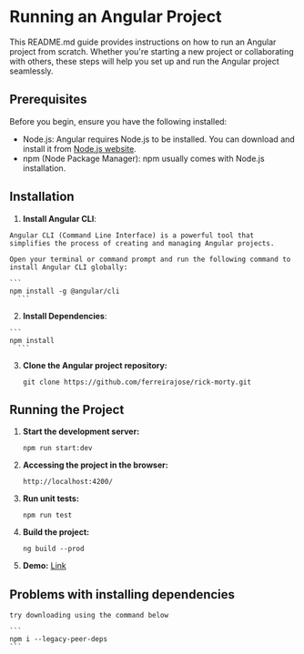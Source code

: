   # Running an Angular Project

  This README.md guide provides instructions on how to run an Angular project from scratch. Whether you're starting a new project or collaborating with others, these steps will help you set up and run the Angular project seamlessly.

  ## Prerequisites

  Before you begin, ensure you have the following installed:

  - Node.js: Angular requires Node.js to be installed. You can download and install it from [Node.js website](https://nodejs.org/).
  - npm (Node Package Manager): npm usually comes with Node.js installation.

  ## Installation

  1. **Install Angular CLI**:

    Angular CLI (Command Line Interface) is a powerful tool that simplifies the process of creating and managing Angular projects.

    Open your terminal or command prompt and run the following command to install Angular CLI globally:

    ```
    npm install -g @angular/cli
      ```

  2. **Install Dependencies**:

    ```
    npm install
      ```

  3. **Clone the Angular project repository:**

      ```
      git clone https://github.com/ferreirajose/rick-morty.git
      ```

  ## Running the Project

  1. **Start the development server:**

      ```
      npm run start:dev
      ```

  2. **Accessing the project in the browser:**

      ```
      http://localhost:4200/
      ```

  3. **Run unit tests:**
      
      ```
      npm run test
      ```
  4. **Build the project:**
      ```
      ng build --prod
      ```

  4. **Demo:**
    [Link](https://rick-morty-pied-seven.vercel.app/home)

  ## Problems with installing dependencies

    try downloading using the command below
    
    ```
    npm i --legacy-peer-deps
    ```

